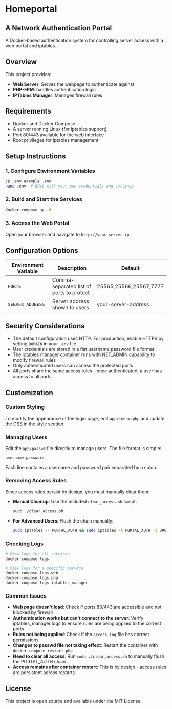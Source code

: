 # Homeportal

## A Network Authentication Portal

A Docker-based authentication system for controlling server access with a web portal and iptables.

## Overview

This project provides:

- **Web Server**: Serves the webpage to authenticate against
- **PHP-FPM**: handles authentication logic
- **IPTables Manager**: Manages firewall rules

## Requirements

- Docker and Docker Compose
- A server running Linux (for iptables support)
- Port 80/443 available for the web interface
- Root privileges for iptables management

## Setup Instructions

### 1. Configure Environment Variables

```bash
cp .env.example .env
nano .env  # Edit with your own credentials and settings
```

### 2. Build and Start the Services

```bash
docker-compose up -d
```

### 3. Access the Web Portal

Open your browser and navigate to `http://your-server-ip`.

## Configuration Options

| Environment Variable | Description | Default |
|---------------------|-------------|---------|
| `PORTS` | Comma-separated list of ports to protect | 25565,25566,25567,7777 |
| `SERVER_ADDRESS` | Server address shown to users | your-server-address |

## Security Considerations

- The default configuration uses HTTP. For production, enable HTTPS by setting `DOMAIN` in your `.env` file.
- User credentials are stored in a flat username:password file format
- The iptables manager container runs with NET_ADMIN capability to modify firewall rules
- Only authenticated users can access the protected ports
- All ports share the same access rules - once authenticated, a user has access to all ports

## Customization

### Custom Styling

To modify the appearance of the login page, edit `app/index.php` and update the CSS in the style section.

### Managing Users

Edit the `app/passwd` file directly to manage users. The file format is simple:
```
username:password
```

Each line contains a username and password pair separated by a colon.

### Removing Access Rules

Since access rules persist by design, you must manually clear them:

   - **Manual Cleanup**: Use the included `clear_access.sh` script:
     ```bash
     sudo ./clear_access.sh
     ```

   - **For Advanced Users**: Flush the chain manually:
     ```bash
     sudo iptables -F PORTAL_AUTH && sudo iptables -A PORTAL_AUTH -j DROP
     ```

### Checking Logs

```bash
# View logs for all services
docker-compose logs

# View logs for a specific service
docker-compose logs web
docker-compose logs php
docker-compose logs iptables_manager
```

### Common Issues

- **Web page doesn't load**: Check if ports 80/443 are accessible and not blocked by firewall
- **Authentication works but can't connect to the server**: Verify iptables_manager logs to ensure rules are being applied to the correct ports
- **Rules not being applied**: Check if the `access_log` file has correct permissions
- **Changes to passwd file not taking effect**: Restart the container with `docker-compose restart php`
- **Need to clear all access**: Run `sudo ./clear_access.sh` to manually flush the PORTAL_AUTH chain
- **Access remains after container restart**: This is by design - access rules are persistent across restarts

## License

This project is open source and available under the MIT License.
